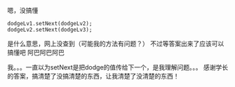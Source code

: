 嗯，没搞懂
```
dodgeLv1.setNext(dodgeLv2);
dodgeLv2.setNext(dodgeLv3);
```
是什么意思，网上没查到（可能我的方法有问题？）
不过等答案出来了应该可以搞懂吧
阿巴阿巴阿巴

我。。。一直以为setNext是把dodge的值传给下一个，是我理解问题。。。
感谢学长的答案，搞清楚了没搞清楚的东西，让我清楚了没清楚的东西！